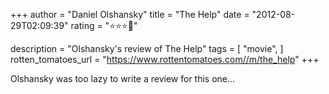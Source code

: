 +++
author = "Daniel Olshansky"
title = "The Help"
date = "2012-08-29T02:09:39"
rating = "⭐⭐⭐🌟"

description = "Olshansky's review of The Help"
tags = [
    "movie",
]
rotten_tomatoes_url = "https://www.rottentomatoes.com//m/the_help"
+++

Olshansky was too lazy to write a review for this one...
